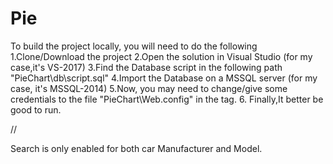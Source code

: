# Pie
To build the project locally, you will need to do the following
1.Clone/Download the project
2.Open the solution in Visual Studio (for my case,it's VS-2017)
3.Find the Database script in the following path "PieChart\db\script.sql"
4.Import the Database on a MSSQL server (for my case, it's MSSQL-2014)
5.Now, you may need to change/give some credentials to the file "PieChart\Web.config" in the <connectionStrings> tag.
6. Finally,It better be good to run.


//

Search is only enabled for both car Manufacturer and Model.
